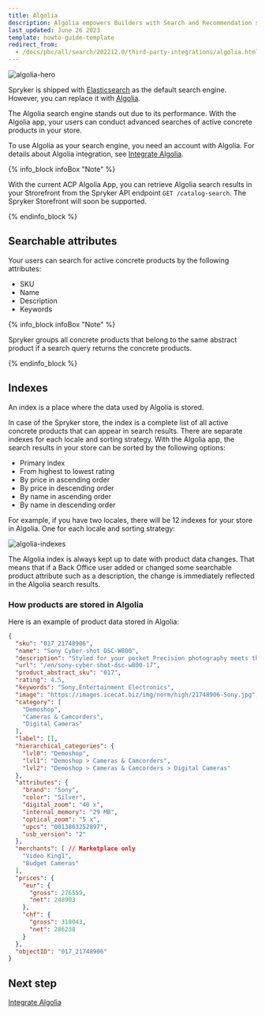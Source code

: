```yaml
---
title: Algolia
description: Algolia empowers Builders with Search and Recommendation services to create world-class digital experiences.
last_updated: June 26 2023
template: howto-guide-template
redirect_from:
  - /docs/pbc/all/search/202212.0/third-party-integrations/algolia.html
---
```


![algolia-hero](https://spryker.s3.eu-central-1.amazonaws.com/docs/pbc/all/search/third-party-integrations/algolia/algolia-hero.png)

Spryker is shipped with [Elasticsearch](https://www.elastic.co/elasticsearch/) as the default search engine. However, you can replace it with [Algolia](https://www.algolia.com/).

The Algolia search engine stands out due to its performance. With the Algolia app, your users can conduct advanced searches of active concrete products in your store.

To use Algolia as your search engine, you need an account with Algolia. For details about Algolia integration, see [Integrate Algolia](/docs/pbc/all/search/{{page.version}}/base-shop/third-party-integrations/integrate-algolia.html).

{% info_block infoBox "Note" %}

With the current ACP Algolia App, you can retrieve Algolia search results in your Strorefront from the Spryker API endpoint `GET /catalog-search`. The Spryker Storefront will soon be supported.

{% endinfo_block %}

## Searchable attributes

Your users can search for active concrete products by the following attributes:

- SKU
- Name
- Description
- Keywords

{% info_block infoBox "Note" %}

Spryker groups all concrete products that belong to the same abstract product if a search query returns the concrete products.

{% endinfo_block %}

## Indexes

An index is a place where the data used by Algolia is stored.

In case of the Spryker store, the index is a complete list of all active concrete products that can appear in search results.
There are separate indexes for each locale and sorting strategy. With the Algolia app, the search results in your store can be sorted by the following options:

- Primary index
- From highest to lowest rating
- By price in ascending order
- By price in descending order
- By name in ascending order
- By name in descending order

For example, if you have two locales, there will be 12 indexes for your store in Algolia. One for each locale and sorting strategy:

![algolia-indexes](https://spryker.s3.eu-central-1.amazonaws.com/docs/pbc/all/search/algolia/algolia/algolia-index.png)

The Algolia index is always kept up to date with product data changes. That means that if a Back Office user added or changed some searchable product attribute such as a description, the change is immediately reflected in the Algolia search results.

### How products are stored in Algolia

Here is an example of product data stored in Algolia:

```json
{
  "sku": "017_21748906",
  "name": "Sony Cyber-shot DSC-W800",
  "description": "Styled for your pocket Precision photography meets the portability of a smartphone. The W800 is small enough to take great photos, look good while doing it, and slip in your pocket. Shooting great photos and videos is easy with the W800. Buttons are positioned for ease of use, while a dedicated movie button makes shooting movies simple. The vivid 2.7-type Clear Photo LCD display screen lets you view your stills and play back movies with minimal effort. Whip out the W800 to capture crisp, smooth footage in an instant. At the press of a button, you can record blur-free 720 HD images with digital sound. Breathe new life into a picture by using built-in Picture Effect technology. There’s a range of modes to choose from – you don’t even have to download image-editing software.",
  "url": "/en/sony-cyber-shot-dsc-w800-17",
  "product_abstract_sku": "017",
  "rating": 4.5,
  "keywords": "Sony,Entertainment Electronics",
  "image": "https://images.icecat.biz/img/norm/high/21748906-Sony.jpg",
  "category": [
    "Demoshop",
    "Cameras & Camcorders",
    "Digital Cameras"
  ],
  "label": [],
  "hierarchical_categories": {
    "lvl0": "Demoshop",
    "lvl1": "Demoshop > Cameras & Camcorders",
    "lvl2": "Demoshop > Cameras & Camcorders > Digital Cameras"
  },
  "attributes": {
    "brand": "Sony",
    "color": "Silver",
    "digital_zoom": "40 x",
    "internal_memory": "29 MB",
    "optical_zoom": "5 x",
    "upcs": "0013803252897",
    "usb_version": "2"
  },
  "merchants": [ // Marketplace only
    "Video King1",
    "Budget Cameras"
  ],
  "prices": {
    "eur": {
      "gross": 276559,
      "net": 248903
    },
    "chf": {
      "gross": 318043,
      "net": 286238
    }
  },
  "objectID": "017_21748906"
}
```

## Next step
[Integrate Algolia](/docs/pbc/all/search/{page.version}/third-party-integrations/integrate-algolia.html)
